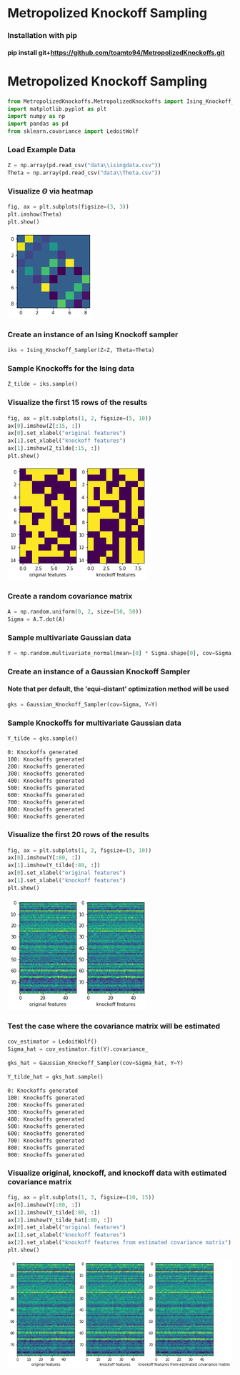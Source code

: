 # Metropolized Knockoff Sampling

### Installation with pip

#### pip install git+https://github.com/toamto94/MetropolizedKnockoffs.git

# Metropolized Knockoff Sampling


```python
from MetropolizedKnockoffs.MetropolizedKnockoffs import Ising_Knockoff_Sampler, Gaussian_Knockoff_Sampler
import matplotlib.pyplot as plt
import numpy as np
import pandas as pd
from sklearn.covariance import LedoitWolf
```

### Load Example Data


```python
Z = np.array(pd.read_csv("data\\isingdata.csv"))
Theta = np.array(pd.read_csv("data\\Theta.csv"))
```

### Visualize $\Theta$ via heatmap


```python
fig, ax = plt.subplots(figsize=(3, 3))
plt.imshow(Theta)
plt.show()
```


![png](output_8_0.png)


### Create an instance of an Ising Knockoff sampler


```python
iks = Ising_Knockoff_Sampler(Z=Z, Theta=Theta)
```

### Sample Knockoffs for the Ising data


```python
Z_tilde = iks.sample()
```

### Visualize the first 15 rows of the results


```python
fig, ax = plt.subplots(1, 2, figsize=(5, 10))
ax[0].imshow(Z[:15, :])
ax[0].set_xlabel("original features")
ax[1].set_xlabel("knockoff features")
ax[1].imshow(Z_tilde[:15, :])
plt.show()
```


![png](output_14_0.png)


### Create a random covariance matrix


```python
A = np.random.uniform(0, 2, size=(50, 50))
Sigma = A.T.dot(A)
```

### Sample multivariate Gaussian data


```python
Y = np.random.multivariate_normal(mean=[0] * Sigma.shape[0], cov=Sigma, size=1000)
```

### Create an instance of a Gaussian Knockoff Sampler
#### Note that per default, the 'equi-distant' optimization method will be used


```python
gks = Gaussian_Knockoff_Sampler(cov=Sigma, Y=Y)
```

### Sample Knockoffs for multivariate Gaussian data


```python
Y_tilde = gks.sample()
```

    0: Knockoffs generated
    100: Knockoffs generated
    200: Knockoffs generated
    300: Knockoffs generated
    400: Knockoffs generated
    500: Knockoffs generated
    600: Knockoffs generated
    700: Knockoffs generated
    800: Knockoffs generated
    900: Knockoffs generated
    

### Visualize the first 20 rows of the results


```python
fig, ax = plt.subplots(1, 2, figsize=(5, 10))
ax[0].imshow(Y[:80, :])
ax[1].imshow(Y_tilde[:80, :])
ax[0].set_xlabel("original features")
ax[1].set_xlabel("knockoff features")
plt.show()
```


![png](output_24_0.png)


### Test the case where the covariance matrix will be estimated


```python
cov_estimator = LedoitWolf()
Sigma_hat = cov_estimator.fit(Y).covariance_
```


```python
gks_hat = Gaussian_Knockoff_Sampler(cov=Sigma_hat, Y=Y)
```


```python
Y_tilde_hat = gks_hat.sample()
```

    0: Knockoffs generated
    100: Knockoffs generated
    200: Knockoffs generated
    300: Knockoffs generated
    400: Knockoffs generated
    500: Knockoffs generated
    600: Knockoffs generated
    700: Knockoffs generated
    800: Knockoffs generated
    900: Knockoffs generated
    

### Visualize original, knockoff, and knockoff data with estimated covariance matrix


```python
fig, ax = plt.subplots(1, 3, figsize=(10, 15))
ax[0].imshow(Y[:80, :])
ax[1].imshow(Y_tilde[:80, :])
ax[2].imshow(Y_tilde_hat[:80, :])
ax[0].set_xlabel("original features")
ax[1].set_xlabel("knockoff features")
ax[2].set_xlabel("knockoff features from estimated covariance matrix")
plt.show()
```


![png](output_30_0.png)



```python

```
